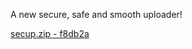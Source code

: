 A new secure, safe and smooth uploader!

[secup.zip - f8db2a](https://files-ctf.rars.win/challenge-files/12/f8db2a03ecb1dcd6f44259fd9aade975/secup.zip)
